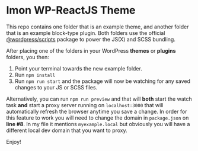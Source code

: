 # Imon WP-ReactJS Theme

This repo contains one folder that is an example theme, and another folder that is an example block-type plugin. Both folders use the official [@wordpress/scripts](https://www.npmjs.com/package/@wordpress/scripts) package to power the JS(X) and SCSS bundling.

After placing one of the folders in your WordPress **themes** or **plugins** folders, you then:

1. Point your terminal towards the new example folder.
1. Run `npm install`
1. Run `npm run start` and the package will now be watching for any saved changes to your JS or SCSS files.

Alternatively, you can run `npm run preview` and that will **both** start the watch task **and** start a proxy server running on `localhost:3000` that will automatically refresh the browser anytime you save a change. In order for this feature to work you will need to change the domain in `package.json` on **line #8**. In my file it mentions `myexample.local` but obviously you will have a different local dev domain that you want to proxy.

Enjoy!
